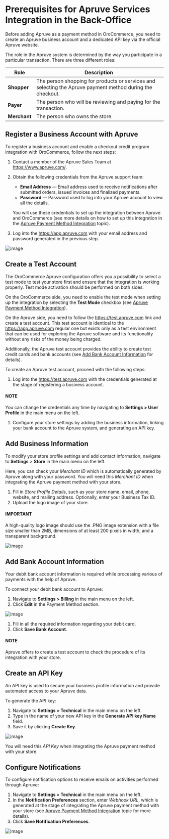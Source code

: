 <a id="user-guide-payment-prerequisites-apruve"></a>

# Prerequisites for Apruve Services Integration in the Back-Office

Before adding Apruve as a payment method in OroCommerce, you need to create an Apruve business account and a dedicated API key via the official Apruve website.

The role in the Apruve system is determined by the way you participate in a particular transaction. There are three different roles:

| Role         | Description                                                                                               |
|--------------|-----------------------------------------------------------------------------------------------------------|
| **Shopper**  | The person shopping for products or services and selecting the Apruve payment method during the checkout. |
| **Payer**    | The person who will be reviewing and paying for the transaction.                                          |
| **Merchant** | The person who owns the store.                                                                            |

## Register a Business Account with Apruve

To register a business account and enable a checkout credit program integration with OroCommerce, follow the next steps:

1. Contact a member of the Apruve Sales Team at <a href="https://www.apruve.com/" target="_blank">https://www.apruve.com/</a>.
2. Obtain the following credentials from the Apruve support team:
   * **Email Address** —  Email address used to receive notifications after submitted orders, issued invoices and finalized payments.
   * **Password** — Password used to log into your Apruve account to view all the details.

   You will use these credentials to set up the integration between Apruve and OroCommerce (see more details on how to set up this integration in the [Apruve Payment Method Integration](apruve-integration.md#user-guide-payment-configuration-payment-method-integration-apruve) topic).
3. Log into the <a href="https://app.apruve.com" target="_blank">https://app.apruve.com</a> with your email address and password generated in the previous step.

![image](user/img/system/integrations/apruve/apruve_prerequisites_2.png)

## Create a Test Account

The OroCommerce Apruve configuration offers you a possibility to select a test mode to test your store first and ensure that the integration is working properly. Test mode activation should be performed on both sides.

On the OroCommerce side, you need to enable the test mode when setting up the integration by selecting the **Test Mode** checkbox (see [Apruve Payment Method Integration](apruve-integration.md#user-guide-payment-configuration-payment-method-integration-apruve)).

On the Apruve side, you need to follow the <a href="https://test.apruve.com" target="_blank">https://test.apruve.com</a> link and create a test account. This test account is identical to the <a href="https://app.apruve.com" target="_blank">https://app.apruve.com</a> regular one but exists only as a test environment that can be used for exploring the Apruve software and its functionality without any risks of the money being charged.

Additionally, the Apruve test account provides the ability to create test credit cards and bank accounts (see [Add Bank Account Information]() for details).

To create an Apruve test account, proceed with the following steps:

1. Log into the <a href="https://test.apruve.com" target="_blank">https://test.apruve.com</a> with the credentials generated at the stage of registering a business account.

#### NOTE
You can change the credentials any time by navigating to **Settings > User Profile** in the main menu on the left.

1. Configure your store settings by adding the business information, linking your bank account to the Apruve system, and generating an API key.

## Add Business Information

To modify your store profile settings and add contact information, navigate to **Settings** > **Store** in the main menu on the left.

Here, you can check your *Merchant ID* which is automatically generated by Apruve along with your password. You will need this *Merchant ID* when integrating the Apruve payment method with your store.

1. Fill in *Store Profile Details*, such as your store name, email, phone, website, and mailing address. Optionally, enter your Business Tax ID.
2. Upload the logo image of your store.

#### IMPORTANT
A high-quality logo image should use the .PNG image extension with a file size smaller than 2MB, dimensions of at least 200 pixels in width, and a transparent background.

![image](user/img/system/integrations/apruve/apruve_prerequisites_4.png)

## Add Bank Account Information

Your debit bank account information is required while processing various of payments with the help of Apruve.

To connect your debit bank account to Apruve:

1. Navigate to **Settings > Billing** in the main menu on the left.
2. Click **Edit** in the Payment Method section.

![image](user/img/system/integrations/apruve/apruve_edit_payment_method.png)
1. Fill in all the required information regarding your debit card.
2. Click **Save Bank Account**.

#### NOTE
Apruve offers to create a test account to check the procedure of its integration with your store.

## Create an API Key

An API key is used to secure your business profile information and provide automated access to your Apruve data.

To generate the API key:

1. Navigate to **Settings > Technical** in the main menu on the left.
2. Type in the name of your new API key in the **Generate API key Name** field.
3. Save it by clicking **Create Key**.

![image](user/img/system/integrations/apruve/apruve_prerequisites_7.png)

You will need this *API Key* when integrating the Apruve payment method with your store.

## Configure Notifications

To configure notification options to receive emails on activities performed through Apruve:

1. Navigate to **Settings > Technical** in the main menu on the left.
2. In the **Notification Preferences** section, enter *Webhook URL*, which is generated at the stage of integrating the Apruve payment method with your store (see [Apruve Payment Method Integration](apruve-integration.md#user-guide-payment-configuration-payment-method-integration-apruve) topic for more details).
3. Click **Save Notification Preferences**.

![image](user/img/system/integrations/apruve/apruve_integration_3.1.png)
